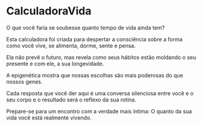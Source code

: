 # CalculadoraVida
O que você faria se soubesse quanto tempo de vida ainda tem?

Esta calculadora foi criada para despertar a consciência sobre a forma como você vive, se alimenta, dorme, sente e pensa.

Ela não prevê o futuro, mas revela como seus hábitos estão moldando o seu presente e com ele, a sua longevidade.

A epigenética mostra que nossas escolhas são mais poderosas do que nossos genes.

Cada resposta que você der aqui é uma conversa silenciosa entre você e o seu corpo e o resultado será o reflexo da sua rotina.

Prepare-se para um encontro com a verdade mais íntima: O quanto da sua vida você está realmente vivendo.
